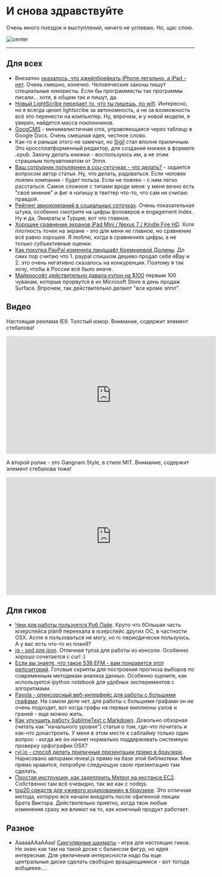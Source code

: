 # И снова здравствуйте

Очень много поездок и выступлений, ничего не успеваю. Но, щас спою.

![center](http://activerain.com/image_store/uploads/9/1/3/8/5/ar129564329058319.jpg)


-----

## Для всех
* Внезапно [оказалось, что джейлбрейкать iPhone легально, а iPad - нет](http://www.businessinsider.com/jailbreak-the-iphone-but-not-the-ipad-2012-10). Очень смешно, конечно. Человеческие законы пишут специальные юмористы. Если бы программисты так программы писали... хотя, в общем так и пишут, да.
* [Новый LightScribe передает то, что ты пишешь, по wifi](http://mashable.com/2012/10/29/livescribe-sky-wi-fi-smartpen/). Интересно, но я всегда ценил lightscribe за автономность, а не за возможность всё это перенести на компьютер. Ну, впрочем, и у новой модели, я уверен, найдется масса поклонников.
* [GoogCMS](https://github.com/benhartley/googcms) - минималистичная cms, управляющаяся через таблицу в Google Docs. Очень смешная идея, честное слово.
* Как-то я раньше этого не замечал, но [Sigil](http://code.google.com/p/sigil/) стал вполне приличным. Это кроссплатформенный редактор, для создания книжек в формате *.epub*. Захочу делать книжки - воспользуюсь им, а не этим страшным полуавтоматом от Эппл.
* [Ваш сотрудник популярнен в соц-сеточках - что делать?](http://online.wsj.com/article/SB10000872396390443995604578003082273743230.html) - задается вопросом автор статьи. Ну, что делать, радоваться. Если человек лоялен компании - будет польза. Если не лоялен - с ним легко расстаться. Самое сложное с типами вроде меня: у меня вечно есть "своё мнение" и фиг я напишу в твиттер что-то, что сам не считаю правдой.
* [Рейтинг авиокомпаний в социальных сеточках](http://mashable.com/2012/10/28/airlines-social-media/). Очень показательная штука, особенно смотрите на цифры фоловеров и engagement index. Ну и да, Эмираты и Турция, вот что главное.
* [Хорошее сравнение экранов iPad Mini / Nexus 7 / Kindle Fire HD](http://www.imore.com/ipad-mini-nexus-7-kindle-fire-display-size-density). Хотя плотность точек на экране - это для меня не главное, но сравнение всё равно хорошее. Я люблю, когда в сравнениях цифры, а не только субъективные оценки.
* [Как покупка PayPal изменила ландшафт Кремниевой Долины](http://venturebeat.com/2012/10/27/how-ebays-purchase-of-paypal-changed-silicon-valley/). До сиих пор считаю что 1. paypal слишком дешево продал себя eBay и 2. это очень негативно сказалось на конкуренции. Поэтому я так хочу, чтобы в России всё было иначе.
* [Майкрософт действительно давала купон на $100](http://seattletimes.com/html/technologybrierdudleysblog/2019521205_microsoft_offers_100_giveaway.html) первым 100 чувакам, которые прорвутся в их Microsoft Store в день продаж Surface. Впрочем, так действительно делают "все кроме эппл".

## Видео
Настоящая реклама IE9. Толстый юмор. Внимание, содержит элемент стебалова!

<iframe width="560" height="315" src="http://www.youtube.com/embed/JyGP0ZyxF5E" frameborder="0" allowfullscreen></iframe>

А второй ролик - это Gangnam Style, в стиле MIT. Внимание, содержит элемент стебалова тоже!

<iframe width="560" height="315" src="http://www.youtube.com/embed/7NAtQRAcl0U" frameborder="0" allowfullscreen></iframe>


## Для гиков
* [Чем для работы пользуется Роб Пайк](http://rob.pike.usesthis.com). Круто что бОльшая часть юзерспейса plan9 переехала в юзерспейс других ОС, в частности OSX. Acme я пользоваться не могу, но rc периодически пользуюсь. А у вас есть что-то из план9?
* [jq - sed для json](http://stedolan.github.com/jq/). Отличная тулза для работы из консоли. Особенно хорошо сочетается с curl :)
* [Если вы знаете, что такое 538 EFM - вам понравится этот репозиторий](https://github.com/jseabold/538model). Готовые скрипты для построения прогноза выборов по современным методикам анализа данных. Особенно оцените, как используется ipython notebook для удобных экспериментов с алгоритмами.
* [Payola - опенсорсный веб-интерфейс для работы с большими графами](http://payola.github.com/Payola/). На самом деле нет, для работы с большими графами он не очень подходит, вот когда графы на первые миллионы узлов и граней - еще можно жить.
* [Как улучшить работу SublimeText с Markdown](http://www.macstories.net/roundups/sublime-text-2-and-markdown-tips-tricks-and-links/). Довольно обзорная (читать как "начального уровня") статья о том, где-что почитать и как-что донастроить. У меня в этом месте к саблайму только один вопрос - когда же он начнет нормально поддерживать системную проверку орфографии OSX?
* [rvl.io - способ делать приличные презентации прямо в браузере](http://www.rvl.io). Нарисовано авторами reveal.js прямо на базе этой библиотеки. Мне прямо нравится, попробую следующую свою презентацию там сделать.
* [Простая инструкция, как задеплоить Meteor на инстансе EC2](http://julien-c.fr/2012/10/meteor-amazon-ec2/). Собственно там всё очевидно, так же как с nodejs.
* [top20 средств для «живого кодирования» в браузере](http://www.netmagazine.com/features/top-20-online-coding-tools). Это отличная метода, которую все начали внедрять после офигенной лекции Брета Виктора. Действительно приятно, когда твои любые изменения сразу же влияют на то, как конечный продукт работает.

## Разное
* АааааААаААаа! [Сингулярные шахматы](http://abstractstrategygames.blogspot.ru/2010/10/singularity-chess.html) - игра для настоящих гиков. Не знаю как там на такой доске с балансом фигур, но идея интересная. Для увеличения интересности надо бы еще центральные диски сделать свободно вращающимися - вот тогода вобщееее....

